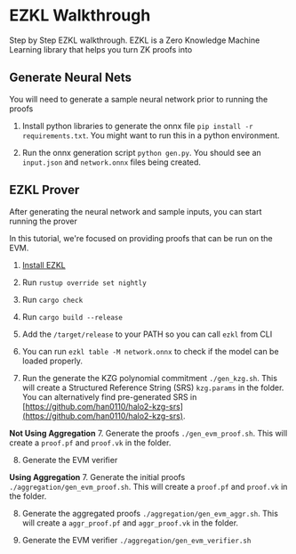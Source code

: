 # EZKL Walkthrough
Step by Step EZKL walkthrough. EZKL is a Zero Knowledge Machine Learning library that helps you turn ZK proofs into

## Generate Neural Nets
You will need to generate a sample neural network prior to running the proofs

1. Install python libraries to generate the onnx file `pip install -r requirements.txt`. You might want to run this in a python environment.

2. Run the onnx generation script `python gen.py`. You should see an `input.json` and `network.onnx` files being created.

## EZKL Prover
After generating the neural network and sample inputs, you can start running the prover

In this tutorial, we're focused on providing proofs that can be run on the EVM.

1. [Install EZKL](https://github.com/zkonduit/ezkl)

2. Run `rustup override set nightly`

3. Run `cargo check`

4. Run `cargo build --release`

5. Add the `/target/release` to your PATH so you can call `ezkl` from CLI

6. You can run `ezkl table -M network.onnx` to check if the model can be loaded properly.

6. Run the generate the KZG polynomial commitment `./gen_kzg.sh`. This will create a Structured Reference String (SRS) `kzg.params` in the folder.
You can alternatively find pre-generated SRS in [https://github.com/han0110/halo2-kzg-srs](https://github.com/han0110/halo2-kzg-srs).

**Not Using Aggregation**
7. Generate the proofs `./gen_evm_proof.sh`. This will create a `proof.pf` and `proof.vk` in the folder.

8. Generate the EVM verifier


**Using Aggregation**
7. Generate the initial proofs `./aggregation/gen_evm_proof.sh`. This will create a `proof.pf` and `proof.vk` in the folder.

8. Generate the aggregated proofs `./aggregation/gen_evm_aggr.sh`. This will create a `aggr_proof.pf` and `aggr_proof.vk` in the folder.

8. Generate the EVM verifier `./aggregation/gen_evm_verifier.sh`